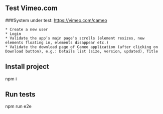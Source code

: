 ## Test Vimeo.com


###System under test: https://vimeo.com/cameo

    * Create a new user
    * Login
    * Validate the app’s main page’s scrolls (element resizes, new elements floating in, elements disappear etc.)
    * Validate the download page of Cameo application (after clicking on Download button), e.g.: Details list (size, version, updated), Title

## Install project

npm i

## Run tests

npm run e2e
